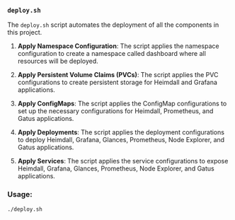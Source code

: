 ### `deploy.sh`

The `deploy.sh` script automates the deployment of all the components in this project.

1. **Apply Namespace Configuration**: The script applies the namespace configuration to create a namespace called dashboard where all resources will be deployed.

2. **Apply Persistent Volume Claims (PVCs)**: The script applies the PVC configurations to create persistent storage for Heimdall and Grafana applications.

3. **Apply ConfigMaps**: The script applies the ConfigMap configurations to set up the necessary configurations for Heimdall, Prometheus, and Gatus applications.

4. **Apply Deployments**: The script applies the deployment configurations to deploy Heimdall, Grafana, Glances, Prometheus, Node Explorer, and Gatus applications.

5. **Apply Services**: The script applies the service configurations to expose Heimdall, Grafana, Glances, Prometheus, Node Explorer, and Gatus applications.

### **Usage**:
```sh
./deploy.sh
```